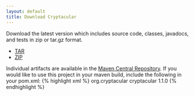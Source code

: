 ```yaml
---
layout: default
title: Download Cryptacular
---
```

Download the latest version which includes source code, classes, javadocs, and tests in zip or tar.gz format.

* [TAR](/downloads/1.1.0/cryptacular-1.1.0-dist.tar.gz)
* [ZIP](/downloads/1.1.0/cryptacular-1.1.0-dist.zip)

Individual artifacts are available in the [Maven Central Repository](http://repo1.maven.org/maven2/org/cryptacular/cryptacular/).
If you would like to use this project in your maven build, include the following in your pom.xml:
{% highlight xml %}
<dependencies>
  <dependency>
    <groupId>org.cryptacular</groupId>
    <artifactId>cryptacular</artifactId>
    <version>1.1.0</version>
  </dependency>
<dependencies>
{% endhighlight %}

